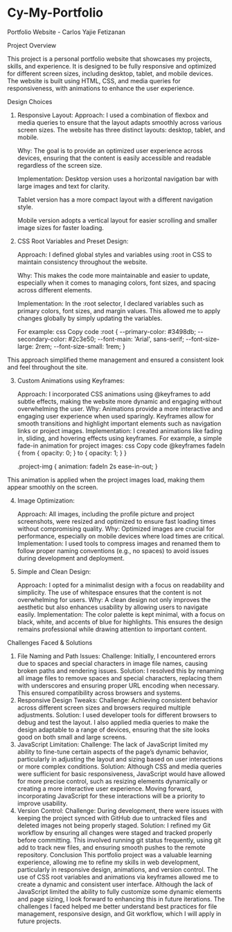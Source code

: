 # Cy-My-Portfolio

Portfolio Website - Carlos Yajie Fetizanan


Project Overview

This project is a personal portfolio website that showcases my projects, skills, and experience. It is designed to be fully responsive and optimized for different screen sizes, including desktop, tablet, and mobile devices. The website is built using HTML, CSS, and media queries for responsiveness, with animations to enhance the user experience.


Design Choices

1. Responsive Layout:
Approach: I used a combination of flexbox and media queries to ensure that the layout adapts smoothly across various screen sizes. The website has three distinct layouts: desktop, tablet, and mobile.

    Why: The goal is to provide an optimized user experience across devices, ensuring that the content is easily accessible and readable regardless of the screen size.

    Implementation:
    Desktop version uses a horizontal navigation bar with large images and text for clarity.

    Tablet version has a more compact layout with a different navigation style.

    Mobile version adopts a vertical layout for easier scrolling and smaller image sizes for faster loading.


2. CSS Root Variables and Preset Design:

    Approach: I defined global styles and variables using :root in CSS to maintain consistency throughout the website.

    Why: This makes the code more maintainable and easier to update, especially when it comes to managing colors, font sizes, and spacing across different elements.

    Implementation:
    In the :root selector, I declared variables such as primary colors, font sizes, and margin values. This allowed me to apply changes globally by simply updating the variables.

    For example:
    css
    Copy code
    :root {
    --primary-color: #3498db;
    --secondary-color: #2c3e50;
    --font-main: 'Arial', sans-serif;
    --font-size-large: 2rem;
    --font-size-small: 1rem;
    }

This approach simplified theme management and ensured a consistent look and feel throughout the site.


3. Custom Animations using Keyframes:

    Approach: I incorporated CSS animations using @keyframes to add subtle effects, making the website more dynamic and engaging without overwhelming the user.
    Why: Animations provide a more interactive and engaging user experience when used sparingly. Keyframes allow for smooth transitions and highlight important elements such as navigation links or project images.
    Implementation:
    I created animations like fading in, sliding, and hovering effects using keyframes. For example, a simple fade-in animation for project images:
    css
    Copy code
    @keyframes fadeIn {
    from {
    opacity: 0;
    }
    to {
    opacity: 1;
    }
    }

    .project-img {
    animation: fadeIn 2s ease-in-out;
    }

This animation is applied when the project images load, making them appear smoothly on the screen.


4. Image Optimization:

    Approach: All images, including the profile picture and project screenshots, were resized and optimized to ensure fast loading times without compromising quality.
    Why: Optimized images are crucial for performance, especially on mobile devices where load times are critical.
    Implementation: I used tools to compress images and renamed them to follow proper naming conventions (e.g., no spaces) to avoid issues during development and deployment.


5. Simple and Clean Design:

    Approach: I opted for a minimalist design with a focus on readability and simplicity. The use of whitespace ensures that the content is not overwhelming for users.
    Why: A clean design not only improves the aesthetic but also enhances usability by allowing users to navigate easily.
    Implementation: The color palette is kept minimal, with a focus on black, white, and accents of blue for highlights. This ensures the design remains 
    professional while drawing attention to important content.


Challenges Faced & Solutions

1. File Naming and Path Issues:
Challenge: Initially, I encountered errors due to spaces and special characters in image file names, causing broken paths and rendering issues.
Solution: I resolved this by renaming all image files to remove spaces and special characters, replacing them with underscores and ensuring proper URL encoding when necessary. This ensured compatibility across browsers and systems.
2. Responsive Design Tweaks:
Challenge: Achieving consistent behavior across different screen sizes and browsers required multiple adjustments.
Solution: I used developer tools for different browsers to debug and test the layout. I also applied media queries to make the design adaptable to a range of devices, ensuring that the site looks good on both small and large screens.
3. JavaScript Limitation:
Challenge: The lack of JavaScript limited my ability to fine-tune certain aspects of the page’s dynamic behavior, particularly in adjusting the layout and sizing based on user interactions or more complex conditions.
Solution: Although CSS and media queries were sufficient for basic responsiveness, JavaScript would have allowed for more precise control, such as resizing elements dynamically or creating a more interactive user experience. Moving forward, incorporating JavaScript for these interactions will be a priority to improve usability.
4. Version Control:
Challenge: During development, there were issues with keeping the project synced with GitHub due to untracked files and deleted images not being properly staged.
Solution: I refined my Git workflow by ensuring all changes were staged and tracked properly before committing. This involved running git status frequently, using git add to track new files, and ensuring smooth pushes to the remote repository.
Conclusion
This portfolio project was a valuable learning experience, allowing me to refine my skills in web development, particularly in responsive design, animations, and version control. The use of CSS root variables and animations via keyframes allowed me to create a dynamic and consistent user interface. Although the lack of JavaScript limited the ability to fully customize some dynamic elements and page sizing, I look forward to enhancing this in future iterations. The challenges I faced helped me better understand best practices for file management, responsive design, and Git workflow, which I will apply in future projects.